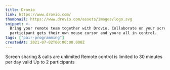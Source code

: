 ```yaml
---
title: Drovio
link: https://www.drovio.com/
thumbnail: https://www.drovio.com/assets/images/logo.svg
snippet: >-
  Bring your remote team together with Drovio. Collaborate on your screen, every
  participant gets their own mouse cursor and youre all in control.
tags: ["pair-programming"]
createdAt: 2021-07-02T00:00:00.000Z
---
```

Screen sharing & calls are unlimited
Remote control is limited to 30 minutes per day
valid
Up to 2 participants